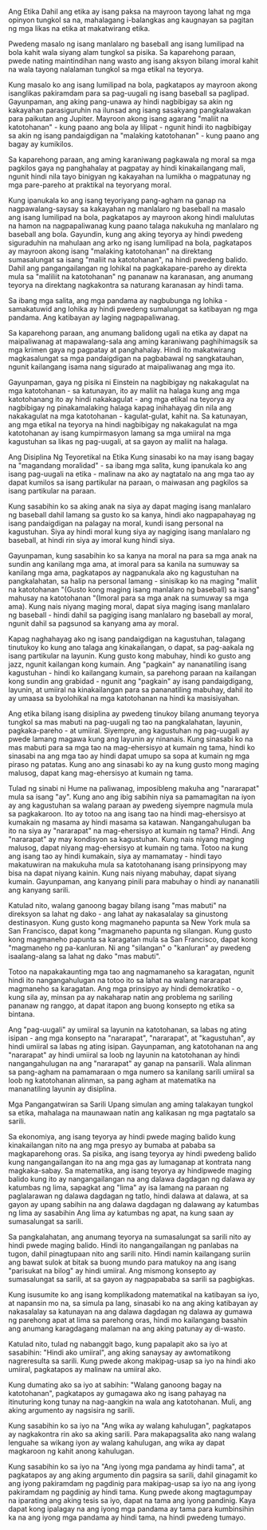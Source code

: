 Ang Etika Dahil ang etika ay isang paksa na mayroon tayong lahat ng mga opinyon tungkol sa na, mahalagang i-balangkas ang kaugnayan sa pagitan ng mga likas na etika at makatwirang etika.

Pwedeng masalo ng isang manlalaro ng baseball ang isang lumilipad na bola kahit wala siyang alam tungkol sa pisika. Sa kaparehong paraan, pwede nating maintindihan nang wasto ang isang aksyon bilang imoral kahit na wala tayong nalalaman tungkol sa mga etikal na teyorya.

Kung masalo ko ang isang lumilipad na bola, pagkatapos ay mayroon akong isanglikas pakiramdam para sa pag-uugali ng isang baseball sa paglipad. Gayunpaman, ang aking pang-unawa ay hindi nagbibigay sa akin ng kakayahan parasiguruhin na ilunsad ang isang sasakyang pangkalawakan para paikutan ang Jupiter. Mayroon akong isang agarang "maliit na katotohanan" - kung paano ang bola ay lilipat - ngunit hindi ito nagbibigay sa akin ng isang pandaigdigan na "malaking katotohanan" - kung paano ang bagay ay kumikilos.

Sa kaparehong paraan, ang aming karaniwang pagkawala ng moral sa mga pagkilos gaya ng panghahalay at pagpatay ay hindi kinakailangang mali, ngunit hindi nila tayo binigyan ng kakayahan na lumikha o magpatunay ng mga pare-pareho at praktikal na teyoryang moral.

Kung ipanukala ko ang isang teyoriyang pang-agham na ganap na nagpawalang-saysay sa kakayahan ng manlalaro ng baseball na masalo ang isang lumilipad na bola, pagkatapos ay mayroon akong hindi malulutas na hamon na nagpapaliwanag kung paano talaga nakukuha ng manlalaro ng baseball ang bola. Gayundin, kung ang aking teyorya ay hindi pwedeng siguraduhin na mahulaan ang arko ng isang lumilipad na bola, pagkatapos ay mayroon akong isang "malaking katotohanan" na direktang sumasalungat sa isang "maliit na katotohanan", na hindi pwedeng balido. Dahil ang pangangailangan ng lohikal na pagkakapare-pareho ay direkta mula sa "maliliit na katotohanan" ng pananaw na karanasan, ang anumang teyorya na direktang nagkakontra sa naturang karanasan ay hindi tama.

Sa ibang mga salita, ang mga pandama ay nagbubunga ng lohika - samakatuwid ang lohika ay hindi pwedeng sumalungat sa katibayan ng mga pandama. Ang katibayan ay laging nagpapaliwanag.

Sa kaparehong paraan, ang anumang balidong ugali na etika ay dapat na maipaliwanag at mapawalang-sala ang aming karaniwang paghihimagsik sa mga krimen gaya ng pagpatay at panghahalay. Hindi ito makatwirang magkasalungat sa mga pandaigdigan na pagbabawal ng sangkatauhan, ngunit kailangang isama nang sigurado at maipaliwanag ang mga ito.

Gayunpaman, gaya ng pisika ni Einstein na nagbibigay ng nakakagulat na mga katotohanan - sa katunayan, ito ay maliit na halaga kung ang mga katotohanang ito ay hindi nakakagulat - ang mga etikal na teyorya ay nagbibigay ng pinakamalaking halaga kapag inihahayag din nila ang nakakagulat na mga katotohanan - kagulat-gulat, kahit na. Sa katunayan, ang mga etikal na teyorya na hindi nagbibigay ng nakakagulat na mga katotohanan ay isang kumpirmasyon lamang sa mga umiiral na mga kagustuhan sa likas ng pag-uugali, at sa gayon ay maliit na halaga.

Ang Disiplina Ng Teyoretikal na Etika Kung sinasabi ko na may isang bagay na "magandang moralidad" - sa ibang mga salita, kung ipanukala ko ang isang pag-uugali na etika - malinaw na ako ay nagtatalo na ang mga tao ay dapat kumilos sa isang partikular na paraan, o maiwasan ang pagkilos sa isang partikular na paraan.

Kung sasabihin ko sa aking anak na siya ay dapat maging isang manlalaro ng baseball dahil lamang sa gusto ko sa kanya, hindi ako nagpapahayag ng isang pandaigdigan na palagay na moral, kundi isang personal na kagustuhan. Siya ay hindi moral kung siya ay nagiging isang manlalaro ng baseball, at hindi rin siya ay imoral kung hindi siya.

Gayunpaman, kung sasabihin ko sa kanya na moral na para sa mga anak na sundin ang kanilang mga ama, at imoral para sa kanila na sumuway sa kanilang mga ama, pagkatapos ay nagpanukala ako ng kagustuhan na pangkalahatan, sa halip na personal lamang - sinisikap ko na maging "maliit na katotohanan "(Gusto kong maging isang manlalaro ng baseball) sa isang" mahusay na katotohanan "(Imoral para sa mga anak na sumuway sa mga ama). Kung nais niyang maging moral, dapat siya maging isang manlalaro ng baseball - hindi dahil sa pagiging isang manlalaro ng baseball ay moral, ngunit dahil sa pagsunod sa kanyang ama ay moral.

Kapag naghahayag ako ng isang pandaigdigan na kagustuhan, talagang tinutukoy ko kung ano talaga ang kinakailangan, o dapat, sa pag-aakala ng isang partikular na layunin. Kung gusto kong mabuhay, hindi ko gusto ang jazz, ngunit kailangan kong kumain. Ang "pagkain" ay nananatiling isang kagustuhan - hindi ko kailangang kumain, sa parehong paraan na kailangan kong sundin ang grabidad - ngunit ang "pagkain" ay isang pandaigdigang, layunin, at umiiral na kinakailangan para sa pananatiling mabuhay, dahil ito ay umaasa sa byolohikal na mga katotohanan na hindi ka masisiyahan.

Ang etika bilang isang disiplina ay pwedeng tinukoy bilang anumang teyorya tungkol sa mas mabuti na pag-uugali ng tao na pangkalahatan, layunin, pagkaka-pareho - at umiiral. Siyempre, ang kagustuhan ng pag-uugali ay pwede lamang magawa kung ang layunin ay ninanais. Kung sinasabi ko na mas mabuti para sa mga tao na mag-ehersisyo at kumain ng tama, hindi ko sinasabi na ang mga tao ay hindi dapat umupo sa sopa at kumain ng mga piraso ng patatas. Kung ano ang sinasabi ko ay na kung gusto mong maging malusog, dapat kang mag-ehersisyo at kumain ng tama.

Tulad ng sinabi ni Hume na paliwanag, imposibleng makuha ang "nararapat" mula sa isang "ay". Kung ano ang ibig sabihin niya sa pamamagitan na iyon ay ang kagustuhan sa walang paraan ay pwedeng siyempre nagmula mula sa pagkakaroon. Ito ay totoo na ang isang tao na hindi mag-ehersisyo at kumakain ng masama ay hindi masama sa katawan. Nangangahulugan ba ito na siya ay "nararapat" na mag-ehersisyo at kumain ng tama? Hindi. Ang "nararapat" ay may kondisyon sa kagustuhan. Kung nais niyang maging malusog, dapat niyang mag-ehersisyo at kumain ng tama. Totoo na kung ang isang tao ay hindi kumakain, siya ay mamamatay - hindi tayo makatuwiran na makukuha mula sa katotohanang isang prinsipyong may bisa na dapat niyang kainin. Kung nais niyang mabuhay, dapat siyang kumain. Gayunpaman, ang kanyang pinili para mabuhay o hindi ay nananatili ang kanyang sarili.

Katulad nito, walang ganoong bagay bilang isang "mas mabuti" na direksyon sa lahat ng dako - ang lahat ay nakasalalay sa ginustong destinasyon. Kung gusto kong magmaneho papunta sa New York mula sa San Francisco, dapat kong "magmaneho papunta ng silangan. Kung gusto kong magmaneho papunta sa karagatan mula sa San Francisco, dapat kong "magmaneho ng pa-kanluran. Ni ang "silangan" o "kanluran" ay pwedeng isaalang-alang sa lahat ng dako "mas mabuti".

Totoo na napakakaunting mga tao ang nagmamaneho sa karagatan, ngunit hindi ito nangangahulugan na totoo ito sa lahat na walang nararapat magmaneho sa karagatan. Ang mga prinsipyo ay hindi demokratiko - o, kung sila ay, minsan pa ay nakaharap natin ang problema ng sariling pananaw ng ranggo, at dapat itapon ang buong konsepto ng etika sa bintana.

Ang "pag-uugali" ay umiiral sa layunin na katotohanan, sa labas ng ating isipan - ang mga konsepto na "nararapat", "nararapat", at "kagustuhan", ay hindi umiiral sa labas ng ating isipan. Gayunpaman, ang katotohanan na ang "nararapat" ay hindi umiiral sa loob ng layunin na katotohanan ay hindi nangangahulugan na ang "nararapat" ay ganap na pansarili. Wala alinman sa pang-agham na pamamaraan o mga numero sa kanilang sarili umiiral sa loob ng katotohanan alinman, sa pang agham at matematika na mananatiling layunin ay disiplina.

Mga Pangangatwiran sa Sarili Upang simulan ang aming talakayan tungkol sa etika, mahalaga na maunawaan natin ang kalikasan ng mga pagtatalo sa sarili.

Sa ekonomiya, ang isang teyorya ay hindi pwede maging balido kung kinakailangan nito na ang mga presyo ay bumaba at pababa sa magkaparehong oras. Sa pisika, ang isang teyorya ay hindi pwedeng balido kung nangangailangan ito na ang mga gas ay lumaganap at kontrata nang magkaka-sabay. Sa matematika, ang isang teyorya ay hindipwede maging balido kung ito ay nangangailangan na ang dalawa dagdagan ng dalawa ay katumbas ng lima, sapagkat ang "lima" ay isa lamang na paraan ng paglalarawan ng dalawa dagdagan ng tatlo, hindi dalawa at dalawa, at sa gayon ay upang sabihin na ang dalawa dagdagan ng dalawang ay katumbas ng lima ay sasabihin Ang lima ay katumbas ng apat, na kung saan ay sumasalungat sa sarili.

Sa pangkalahatan, ang anumang teyorya na sumasalungat sa sarili nito ay hindi pwede maging balido. Hindi ito nangangailangan ng panlabas na tugon, dahil pinagtupaan nito ang sarili nito. Hindi namin kailangang suriin ang bawat sulok at bitak sa buong mundo para matukoy na ang isang "parisukat na bilog" ay hindi umiiral. Ang mismong konsepto ay sumasalungat sa sarili, at sa gayon ay nagpapababa sa sarili sa pagbigkas.

Kung isusumite ko ang isang komplikadong matematikal na katibayan sa iyo, at napansin mo na, sa simula pa lang, sinasabi ko na ang aking katibayan ay nakasalalay sa katunayan na ang dalawa dagdagan ng dalawa ay gumawa ng parehong apat at lima sa parehong oras, hindi mo kailangang basahin ang anumang karagdagang malaman na ang aking patunay ay di-wasto.

Katulad nito, tulad ng nabanggit bago, kung papalapit ako sa iyo at sasabihin: "Hindi ako umiiral", ang aking sanaysay ay awtomatikong nagreresulta sa sarili. Kung pwede akong makipag-usap sa iyo na hindi ako umiiral, pagkatapos ay malinaw na umiiral ako.

Kung dumating ako sa iyo at sabihin: "Walang ganoong bagay na katotohanan", pagkatapos ay gumagawa ako ng isang pahayag na itinuturing kong tunay na nag-aangkin na wala ang katotohanan. Muli, ang aking argumento ay nagsisira ng sarili.

Kung sasabihin ko sa iyo na "Ang wika ay walang kahulugan", pagkatapos ay nagkakontra rin ako sa aking sarili. Para makapagsalita ako nang walang lenguahe sa wikang iyon ay walang kahulugan, ang wika ay dapat magkaroon ng kahit anong kahulugan.

Kung sasabihin ko sa iyo na "Ang iyong mga pandama ay hindi tama", at pagkatapos ay ang aking argumento din pagsira sa sarili, dahil ginagamit ko ang iyong pakiramdam ng pagdinig para makipag-usap sa iyo na ang iyong pakiramdam ng pagdinig ay hindi tama. Kung pwede akong magtagumpay na iparating ang aking tesis sa iyo, dapat na tama ang iyong pandinig. Kaya dapat kong ipalagay na ang iyong mga pandama ay tama para kumbinsihin ka na ang iyong mga pandama ay hindi tama, na hindi pwedeng tumayo.

